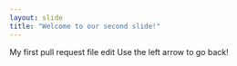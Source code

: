 ```yaml
---
layout: slide
title: "Welcome to our second slide!"
---
```

My first pull request file edit
Use the left arrow to go back!
